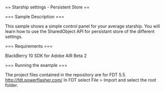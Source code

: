 == Starship settings - Persistent Store ==

=== Sample Description ===

This sample shows a simple control panel for your average starship. You
will learn how to use the SharedObject API for persistant store of the
different settings.

=== Requirements ===

BlackBerry 10 SDK for Adobe AIR Beta 2

=== Running the example ===

The project files contained in the repository are for FDT 5.5. http://fdt.powerflasher.com/
In FDT select File > Import and select the root folder.
